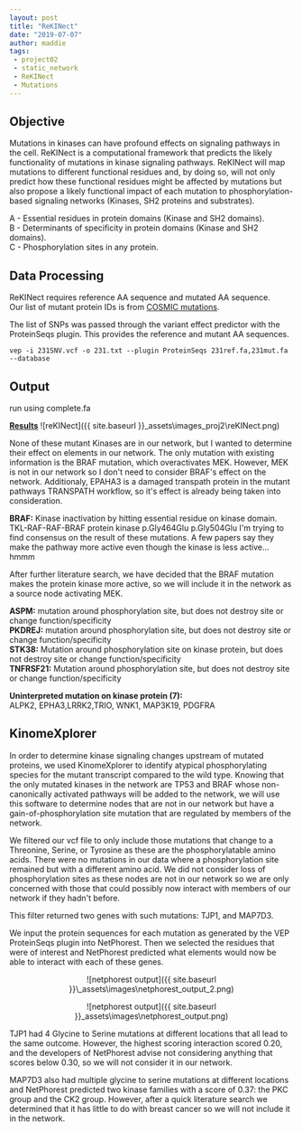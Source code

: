 ```yaml
---
layout: post
title: "ReKINect"
date: "2019-07-07"
author: maddie
tags:
 - project02
 - static_network
 - ReKINect
 - Mutations
---
```

 

## Objective

Mutations in kinases can have profound effects on signaling pathways in the cell. ReKINect is a computational framework that predicts the likely functionality of mutations in kinase signaling pathways. ReKINect will map mutations to different functional residues and, by doing so, will not only predict how these functional residues might be affected by mutations but also propose a likely functional impact of each mutation to phosphorylation-based signaling networks (Kinases, SH2 proteins and substrates).

A - Essential residues in protein domains (Kinase and SH2 domains).  
B - Determinants of specificity in protein domains (Kinase and SH2 domains).  
C - Phosphorylation sites in any protein.


## Data Processing
ReKINect requires reference AA sequence and mutated AA sequence.  
Our list of mutant protein IDs is from [COSMIC mutations](https://platform.genexplain.com/bioumlweb/#de=data/Projects/SalazarCortes%20DataAnalysis/Data/Gastonguay/MDAMB231/231SNV_COSMIC%20table%20filtered_framemisssplicedel%20Ensembl).

The list of SNPs was passed through the variant effect predictor with the ProteinSeqs plugin. This provides the reference and mutant AA sequences.

```
vep -i 231SNV.vcf -o 231.txt --plugin ProteinSeqs 231ref.fa,231mut.fa --database
```

## Output
run using complete.fa

**[Results](https://github.com/MadeleineGastonguay/gastonguay_compsysmed_labnotebook/blob/dev/_projects/project2/Mutations/VEP_runs/ReKINectOutput.txt)**
![reKINect]({{ site.baseurl }}\_assets\images_proj2\reKINect.png)

None of these mutant Kinases are in our network, but I wanted to determine their effect on elements in our network. The only mutation with existing information is the BRAF mutation, which overactivates MEK. However, MEK is not in our network so I don't need to consider BRAF's effect on the network. Additionaly, EPAHA3 is a damaged transpath protein in the mutant pathways TRANSPATH workflow, so it's effect is already being taken into consideration.

**BRAF:**  Kinase inactivation by hitting essential residue on kinase domain. TKL-RAF-RAF-BRAF protein kinase
p.Gly464Glu
p.Gly504Glu
I'm trying to find consensus on the result of these mutations. A few papers say they make the pathway more active even though the kinase is less active... hmmm

After further literature search, we have decided that the BRAF mutation makes the protein kinase more active, so we will include it in the network as a source node activating MEK.

**ASPM:** mutation around phosphorylation site, but does not destroy site or change function/specificity  
**PKDREJ:** mutation around phosphorylation site, but does not destroy site or change function/specificity  
**STK38:** Mutation around phosphorylation site on kinase protein, but does not destroy site or change function/specificity  
**TNFRSF21:** Mutation around phosphorylation site, but does not destroy site or change function/specificity  


**Uninterpreted mutation on kinase protein (7):**  
ALPK2, EPHA3,LRRK2,TRIO, WNK1, MAP3K19, PDGFRA


## KinomeXplorer
In order to determine kinase signaling changes upstream of mutated proteins, we used KinomeXplorer to identify atypical phosphorylating species for the mutant transcript compared to the wild type. Knowing that the only mutated kinases in the network are TP53 and BRAF whose non-canonically activated pathways will be added to the network, we will use this software to determine nodes that are not in our network but have a gain-of-phosphorylation site mutation that are regulated by members of the network.  

We filtered our vcf file to only include those mutations that change to a Threonine, Serine, or Tyrosine as these are the phosphorylatable amino acids. There were no mutations in our data where a phosphorylation site remained but with a different amino acid. We did not consider loss of phosphorylation sites as these nodes are not in our network so we are only concerned with those that could possibly now interact with members of our network if they hadn't before.

This filter returned two genes with such mutations: TJP1, and MAP7D3. 

We input the protein sequences for each mutation as generated by the VEP ProteinSeqs plugin into NetPhorest. Then we selected the residues that were of interest and NetPhorest predicted what elements would now be able to interact with each of these genes. 

<div style="text-align:center" markdown="1">
![netphorest output]({{ site.baseurl }}\_assets\images\netphorest_output_2.png)

![netphorest output]({{ site.baseurl }}\_assets\images\netphorest_output.png)
</div>

TJP1 had 4 Glycine to Serine mutations at different locations that all lead to the same outcome. However, the highest scoring interaction scored 0.20, and the developers of NetPhorest advise not considering anything that scores below 0.30, so we will not consider it in our network. 

MAP7D3 also had multiple glycine to serine mutations at different locations and NetPhorest predicted two kinase families with a score of 0.37: the PKC group and the CK2 group. However, after a quick literature search we determined that it has little to do with breast cancer so we will not include it in the network.
